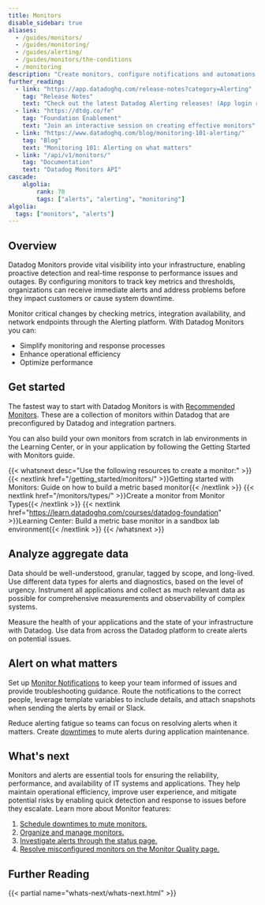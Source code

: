 ```yaml
---
title: Monitors
disable_sidebar: true
aliases:
  - /guides/monitors/
  - /guides/monitoring/
  - /guides/alerting/
  - /guides/monitors/the-conditions
  - /monitoring
description: "Create monitors, configure notifications and automations, and manage your monitors using the alerting platform"
further_reading:
  - link: "https://app.datadoghq.com/release-notes?category=Alerting"
    tag: "Release Notes"
    text: "Check out the latest Datadog Alerting releases! (App login required)."
  - link: "https://dtdg.co/fe"
    tag: "Foundation Enablement"
    text: "Join an interactive session on creating effective monitors"
  - link: "https://www.datadoghq.com/blog/monitoring-101-alerting/"
    tag: "Blog"
    text: "Monitoring 101: Alerting on what matters"
  - link: "/api/v1/monitors/"
    tag: "Documentation"
    text: "Datadog Monitors API"
cascade:
    algolia:
        rank: 70
        tags: ["alerts", "alerting", "monitoring"]
algolia:
  tags: ["monitors", "alerts"]
---
```


## Overview

Datadog Monitors provide vital visibility into your infrastructure, enabling proactive detection and real-time response to performance issues and outages. By configuring monitors to track key metrics and thresholds, organizations can receive immediate alerts and address problems before they impact customers or cause system downtime.

Monitor critical changes by checking metrics, integration availability, and network endpoints through the Alerting platform. With Datadog Monitors you can:
- Simplify monitoring and response processes
- Enhance operational efficiency
- Optimize performance

## Get started

The fastest way to start with Datadog Monitors is with [Recommended Monitors][1]. These are a collection of monitors within Datadog that are preconfigured by Datadog and integration partners.

You can also build your own monitors from scratch in lab environments in the Learning Center, or in your application by following the Getting Started with Monitors guide.

{{< whatsnext desc="Use the following resources to create a monitor:" >}}
    {{< nextlink href="/getting_started/monitors/" >}}Getting started with Monitors: Guide on how to build a metric based monitor{{< /nextlink >}}
    {{< nextlink href="/monitors/types/" >}}Create a monitor from Monitor Types{{< /nextlink >}}
    {{< nextlink href="https://learn.datadoghq.com/courses/datadog-foundation" >}}Learning Center: Build a metric base monitor in a sandbox lab environment{{< /nextlink >}}
{{< /whatsnext >}}

## Analyze aggregate data

Data should be well-understood, granular, tagged by scope, and long-lived. Use different data types for alerts and diagnostics, based on the level of urgency. Instrument all applications and collect as much relevant data as possible for comprehensive measurements and observability of complex systems.

Measure the health of your applications and the state of your infrastructure with Datadog. Use data from across the Datadog platform to create alerts on potential issues.

## Alert on what matters

Set up [Monitor Notifications][2] to keep your team informed of issues and provide troubleshooting guidance. Route the notifications to the correct people, leverage template variables to include details, and attach snapshots when sending the alerts by email or Slack.

Reduce alerting fatigue so teams can focus on resolving alerts when it matters. Create [downtimes][3] to mute alerts during application maintenance.

## What's next

Monitors and alerts are essential tools for ensuring the reliability, performance, and availability of IT systems and applications. They help maintain operational efficiency, improve user experience, and mitigate potential risks by enabling quick detection and response to issues before they escalate. Learn more about Monitor features: 
1. [Schedule downtimes to mute monitors.][4]
1. [Organize and manage monitors.][5]
1. [Investigate alerts through the status page.][6]
1. [Resolve misconfigured monitors on the Monitor Quality page.][7]

## Further Reading

{{< partial name="whats-next/whats-next.html" >}}

[1]: https://app.datadoghq.com/monitors/recommended
[2]: /monitors/notify
[3]: /monitors/downtimes
[4]: /monitors/downtimes/?tab=bymonitorname
[5]: /monitors/manage
[6]: /monitors/status/status_page
[7]: /monitors/quality/

